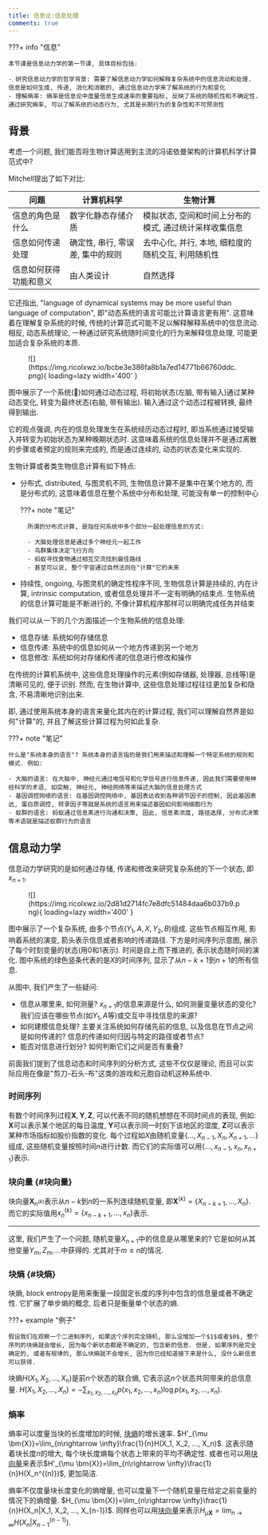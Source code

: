 ```yaml
---
title: 信息论:信息处理
comments: true
---
```


???+ info "信息"

    本节课是信息动力学的第一节课, 具体目标包括:

    - 研究信息动力学的哲学背景: 需要了解信息动力学如何解释复杂系统中的信息流动和处理. 信息是如何生成, 传递, 消化和消散的, 通过信息动力学来了解系统的行为和变化
    - 理解熵率: 熵率是信息论中度量信息生成速率的重要指标, 反映了系统的随机性和不确定性. 通过研究熵率, 可以了解系统的动态行为, 尤其是长期行为的复杂性和不可预测性

## 背景

考虑一个问题, 我们能否将生物计算适用到主流的冯诺依曼架构的计算机科学计算范式中?

Mitchell提出了如下对比:

|问题|计算机科学|生物计算|
|-|-|-|
|信息的角色是什么 |数字化静态存储介质|模拟状态, 空间和时间上分布的模式, 通过统计采样收集信息|
|信息如何传递处理|确定性, 串行, 零误差, 集中的规则|去中心化, 并行, 本地, 细粒度的随机交互, 利用随机性|
|信息如何获得功能和意义|由人类设计|自然选择|

它还指出, "language of dynamical systems may be more useful than language of computation", 即"动态系统的语言可能比计算语言更有用". 这意味着在理解复杂系统的时候, 传统的计算范式可能不足以解释解释系统中的信息流动. 相反, 动态系统理论, 一种通过研究系统随时间变化的行为来解释信息处理, 可能更加适合复杂系统的本质.

<figure markdown='1'>
![](https://img.ricolxwz.io/bcbe3e386fa8b1a7ed14771b66760ddc.png){ loading=lazy width='400' }
</figure>

图中展示了一个系统(🧠)如何通过动态过程, 将初始状态(左脑, 带有输入)通过某种动态变化, 转变为最终状态(右脑, 带有输出). 输入通过这个动态过程被转换, 最终得到输出. 

它的观点强调, 内在的信息处理发生在系统经历动态过程时, 即当系统通过接受输入并转变为初始状态为某种晚期状态时. 这意味着系统的信息处理并不是通过离散的步骤或者预定的规则来完成的, 而是通过连续的, 动态的状态变化来实现的.

生物计算或者类生物信息计算有如下特点:

- 分布式, distributed, 与图灵机不同, 生物信息计算不是集中在某个地方的, 而是分布式的, 这意味着信息在整个系统中分布和处理, 可能没有单一的控制中心

    ???+ note "笔记"

        所谓的分布式计算, 是指任何系统中多个部分一起处理信息的方式:

        - 大脑处理信息是通过多个神经元一起工作
        - 鸟群集体决定飞行方向
        - 蚂蚁寻找食物通过相互交流找到最佳路线
        - 甚至可以说, 整个宇宙通过自然法则在"计算"它的未来

- 持续性, ongoing, 与图灵机的确定性程序不同, 生物信息计算是持续的, 内在计算, intrinsic computation, 或者信息处理并不一定有明确的结束点. 生物系统的信息计算可能是不断进行的, 不像计算机程序那样可以明确完成任务并结束

我们可以从一下的几个方面描述一个生物系统的信息处理:

- 信息存储: 系统如何存储信息
- 信息传递: 系统中的信息如何从一个地方传递到另一个地方
- 信息修改: 系统如何对存储和传递的信息进行修改和操作

在传统的计算机系统中, 这些信息处理操作的元素(例如存储器, 处理器, 总线等)是清晰可见的, 便于识别. 然而, 在生物计算中, 这些信息处理过程往往更加复杂和隐含, 不易清晰地识别出来.

即, 通过使用系统本身的语言来量化其内在的计算过程, 我们可以理解自然界是如何"计算"的, 并且了解这些计算过程为何如此复杂. 

???+ note "笔记"

    什么是"系统本身的语言"? 系统本身的语言指的是我们用来描述和理解一个特定系统的规则和模式. 例如:

    - 大脑的语言: 在大脑中, 神经元通过电信号和化学信号进行信息传递, 因此我们需要使用神经科学的术语, 如突触, 神经元, 神经网络等来描述大脑的信息处理方式
    - 基因调控网络的语言: 在基因调控网络中, 基因表达收到各种调节因子的控制, 因此基因表达, 蛋白质调控, 转录因子等就是系统的语言用来描述基因如何影响细胞行为
    - 蚁群的语言: 蚂蚁通过信息素进行沟通和决策, 因此, 信息素浓度, 路径选择, 分布式决策等术语就是描述蚁群行为的语言

## 信息动力学

信息动力学研究的是如何通过存储, 传递和修改来研究复杂系统的下一个状态, 即$x_{n+1}$.

<figure markdown='1'>
![](https://img.ricolxwz.io/2d81d2714fc7e8dfc51484daa6b037b9.png){ loading=lazy width='400' }
</figure>

图中展示了一个复杂系统, 由多个节点($Y_1, A, X, Y_2, B$)组成. 这些节点相互作用, 影响着系统的演变, 箭头表示信息或者影响的传递路径. 下方是时间序列示意图, 展示了每个时刻变量的状态(用$0$和$1$表示). 时间是自上而下推进的, 表示状态随时间的演化. 图中系统的绿色竖条代表的是$X$的时间序列, 显示了从$n-k+1$到$n+1$的所有信息.

从图中, 我们产生了一些疑问:

- 信息从哪里来, 如何测量? $x_{n+1}$的信息来源是什么, 如何测量变量状态的变化? 我们应该在哪些节点(如$Y_1, A$等)或交互中寻找信息的来源?
- 如何建模信息处理? 主要关注系统如何存储先前的信息, 以及信息在节点之间是如何传递的? 信息的传递如何归因与特定的路径或者节点?
- 能否对信息进行划分? 如何判断它们之间是否有重叠?

前面我们提到了信息动态和时间序列的分析方式, 这些不仅仅是理论, 而且可以实际应用在像是"剪刀-石头-布"这类的游戏和元胞自动机这种系统中.

### 时间序列

有数个时间序列过程$\bm{X}, \bm{Y}, \bm{Z}$, 可以代表不同的随机想想在不同时间点的表现, 例如: $\bm{X}$可以表示某个地区的每日温度, $\bm{Y}$可以表示同一时刻下该地区的湿度, $\bm{Z}$可以表示某种市场指标如股价指数的变化. 每个过程如$X$由随机变量$\{..., X_{n-1}, X_{n}, X_{n+1}, ...\}$组成, 这些随机变量按照时间$n$进行计数. 而它们的实际值可以用$\{..., x_{n-1}, x_n, x_{n+1}\}$表示.

### 块向量 {#块向量}

块向量$\bm{X}_{n^{(k)}}$表示从$n-k$到$n$的一系列连续随机变量, 即$\bm{X}^{(k)}=\{X_{n-k+1}, ..., X_n\}$. 而它的实际值用$x_n^{(k)}=\{x_{n-k+1}, ..., x_n\}$表示.

---

这里, 我们产生了一个问题, 随机变量$X_{n+1}$中的信息是从哪里来的? 它是如何从其他变量$Y_m, Z_m, ...$中获得的. 尤其对于$m\leq n$的情况.

### 块熵 {#块熵}

块熵, block entropy是用来衡量一段固定长度的序列中包含的信息量或者不确定性. 它扩展了单步熵的概念, 后者只是衡量单个状态的熵.

???+ example "例子"

    假设我们在观察一个二进制序列, 如果这个序列完全随机, 那么没增加一个$1$或者$0$, 整个序列的块熵就会增长, 因为每个新状态都是不确定的, 包含新的信息. 但是, 如果序列是完全确定的, 或者有规律的, 那么块熵就不会增长, 因为你已经知道接下来是什么, 没什么新信息可以获得.

块熵$H(X_1, X_2, ..., X_n)$是前$n$个状态的联合熵, 它表示这$n$个状态共同带来的总信息量. $H(X_1, X_2, ..., X_n)=-\sum_{x_1, x_2, ..., x_n}p(x_1, x_2, ..., x_n)\log p(x_1, x_2, ..., x_n)$.

### 熵率

熵率可以度量当块的长度增加的时候, [块熵](#块熵)的增长速率. $H'_{\mu \bm{X}}=\lim_{n\rightarrow \infty}\frac{1}{n}H(X_1, X_2, ..., X_n)$. 这表示随着块长度$n$的增大, 每个块长度熵每个状态上带来的平均不确定性. 或者也可以用[块向量](#块向量)来表示$H'_{\mu \bm{X}}=\lim_{n\rightarrow \infty}\frac{1}{n}H(X_n^{(n)})$, 更加简洁.

熵率不仅度量块长度变化的熵增量, 也可以度量下一个随机变量在给定之前变量的情况下的熵增量. $H_{\mu \bm{X}}=\lim_{n\rightarrow \infty}\frac{1}{n}H(X_n|X_1, X_2, ..., X_{n-1})$. 同样也可以用[块向量](#块向量)来表示$H_{\mu \bm{X}}=\lim_{n\rightarrow \infty}H(X_n|X_{n-1}^{(n-1)})$.